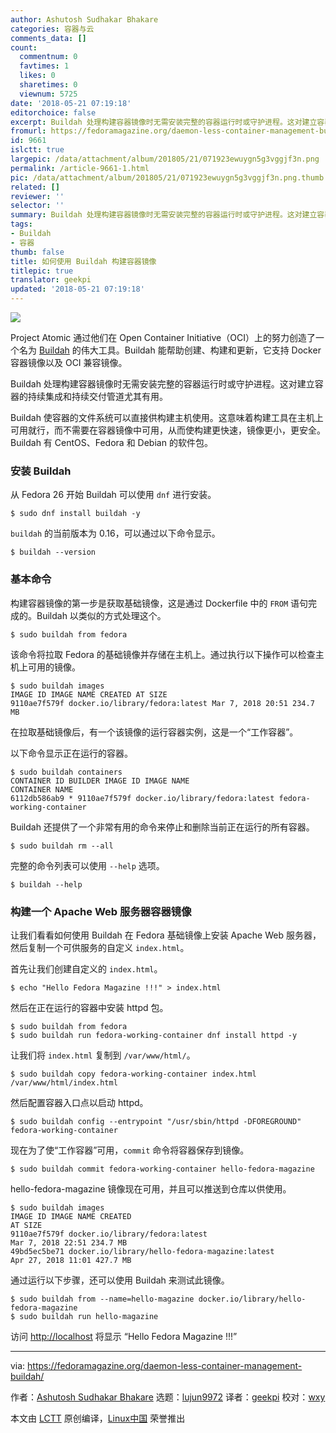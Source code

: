 ```yaml
---
author: Ashutosh Sudhakar Bhakare
categories: 容器与云
comments_data: []
count:
  commentnum: 0
  favtimes: 1
  likes: 0
  sharetimes: 0
  viewnum: 5725
date: '2018-05-21 07:19:18'
editorchoice: false
excerpt: Buildah 处理构建容器镜像时无需安装完整的容器运行时或守护进程。这对建立容器的持续集成和持续交付管道尤其有用。
fromurl: https://fedoramagazine.org/daemon-less-container-management-buildah/
id: 9661
islctt: true
largepic: /data/attachment/album/201805/21/071923ewuygn5g3vggjf3n.png
permalink: /article-9661-1.html
pic: /data/attachment/album/201805/21/071923ewuygn5g3vggjf3n.png.thumb.jpg
related: []
reviewer: ''
selector: ''
summary: Buildah 处理构建容器镜像时无需安装完整的容器运行时或守护进程。这对建立容器的持续集成和持续交付管道尤其有用。
tags:
- Buildah
- 容器
thumb: false
title: 如何使用 Buildah 构建容器镜像
titlepic: true
translator: geekpi
updated: '2018-05-21 07:19:18'
---
```


![](/data/attachment/album/201805/21/071923ewuygn5g3vggjf3n.png)


Project Atomic 通过他们在 Open Container Initiative（OCI）上的努力创造了一个名为 [Buildah](https://github.com/projectatomic/buildah) 的伟大工具。Buildah 能帮助创建、构建和更新，它支持 Docker 容器镜像以及 OCI 兼容镜像。


Buildah 处理构建容器镜像时无需安装完整的容器运行时或守护进程。这对建立容器的持续集成和持续交付管道尤其有用。


Buildah 使容器的文件系统可以直接供构建主机使用。这意味着构建工具在主机上可用就行，而不需要在容器镜像中可用，从而使构建更快速，镜像更小，更安全。Buildah 有 CentOS、Fedora 和 Debian 的软件包。


### 安装 Buildah


从 Fedora 26 开始 Buildah 可以使用 `dnf` 进行安装。



```
$ sudo dnf install buildah -y

```

`buildah` 的当前版本为 0.16，可以通过以下命令显示。



```
$ buildah --version

```

### 基本命令


构建容器镜像的第一步是获取基础镜像，这是通过 Dockerfile 中的 `FROM` 语句完成的。Buildah 以类似的方式处理这个。



```
$ sudo buildah from fedora

```

该命令将拉取 Fedora 的基础镜像并存储在主机上。通过执行以下操作可以检查主机上可用的镜像。



```
$ sudo buildah images
IMAGE ID IMAGE NAME CREATED AT SIZE
9110ae7f579f docker.io/library/fedora:latest Mar 7, 2018 20:51 234.7 MB

```

在拉取基础镜像后，有一个该镜像的运行容器实例，这是一个“工作容器”。


以下命令显示正在运行的容器。



```
$ sudo buildah containers
CONTAINER ID BUILDER IMAGE ID IMAGE NAME
CONTAINER NAME
6112db586ab9 * 9110ae7f579f docker.io/library/fedora:latest fedora-working-container

```

Buildah 还提供了一个非常有用的命令来停止和删除当前正在运行的所有容器。



```
$ sudo buildah rm --all

```

完整的命令列表可以使用 `--help` 选项。



```
$ buildah --help

```

### 构建一个 Apache Web 服务器容器镜像


让我们看看如何使用 Buildah 在 Fedora 基础镜像上安装 Apache Web 服务器，然后复制一个可供服务的自定义 `index.html`。


首先让我们创建自定义的 `index.html`。



```
$ echo "Hello Fedora Magazine !!!" > index.html

```

然后在正在运行的容器中安装 httpd 包。



```
$ sudo buildah from fedora
$ sudo buildah run fedora-working-container dnf install httpd -y

```

让我们将 `index.html` 复制到 `/var/www/html/`。



```
$ sudo buildah copy fedora-working-container index.html /var/www/html/index.html

```

然后配置容器入口点以启动 httpd。



```
$ sudo buildah config --entrypoint "/usr/sbin/httpd -DFOREGROUND" fedora-working-container

```

现在为了使“工作容器”可用，`commit` 命令将容器保存到镜像。



```
$ sudo buildah commit fedora-working-container hello-fedora-magazine

```

hello-fedora-magazine 镜像现在可用，并且可以推送到仓库以供使用。



```
$ sudo buildah images
IMAGE ID IMAGE NAME CREATED
AT SIZE
9110ae7f579f docker.io/library/fedora:latest
Mar 7, 2018 22:51 234.7 MB
49bd5ec5be71 docker.io/library/hello-fedora-magazine:latest
Apr 27, 2018 11:01 427.7 MB

```

通过运行以下步骤，还可以使用 Buildah 来测试此镜像。



```
$ sudo buildah from --name=hello-magazine docker.io/library/hello-fedora-magazine
$ sudo buildah run hello-magazine

```

访问 <http://localhost> 将显示 “Hello Fedora Magazine !!!”




---


via: <https://fedoramagazine.org/daemon-less-container-management-buildah/>


作者：[Ashutosh Sudhakar Bhakare](https://fedoramagazine.org/author/ashutoshbhakare/) 选题：[lujun9972](https://github.com/lujun9972) 译者：[geekpi](https://github.com/geekpi) 校对：[wxy](https://github.com/wxy)


本文由 [LCTT](https://github.com/LCTT/TranslateProject) 原创编译，[Linux中国](https://linux.cn/) 荣誉推出